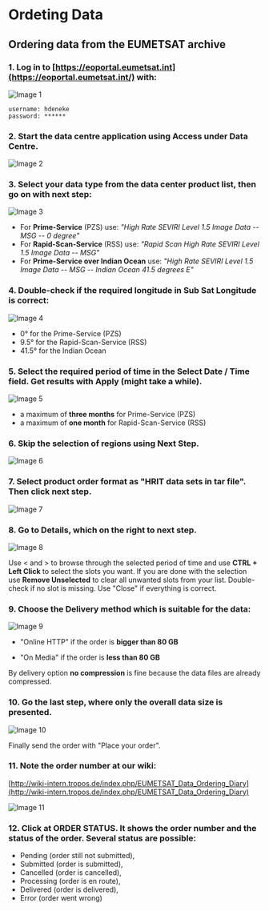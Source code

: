 # Ordeting Data

## Ordering data from the EUMETSAT archive

### 1. Log in to [https://eoportal.eumetsat.int](https://eoportal.eumetsat.int/) with:

![Image 1](./images/ordering_data_1.png)

```
username: hdeneke
password: ******
```

### 2. Start the data centre application using **Access** under **Data Centre**.

![Image 2](./images/ordering_data_2.png)

### 3. Select your data type from the data center product list, then go on with **next step**:

![Image 3](./images/ordering_data_3.png)

* For **Prime-Service** (PZS) use: _"High Rate SEVIRI Level 1.5 Image Data -- MSG -- 0 degree"_
* For **Rapid-Scan-Service** (RSS) use: _"Rapid Scan High Rate SEVIRI Level 1.5 Image Data -- MSG"_
* For **Prime-Service over Indian Ocean** use: _"High Rate SEVIRI Level 1.5 Image Data -- MSG -- Indian Ocean 41.5 degrees E"_

### 4. Double-check if the required longitude in **Sub Sat Longitude** is correct:

![Image 4](./images/ordering_data_4.png)

* 0° for the Prime-Service (PZS)
* 9.5° for the Rapid-Scan-Service (RSS)
* 41.5° for the Indian Ocean

### 5. Select the required period of time in the **Select Date / Time** field. Get results with **Apply** (might take a while).

![Image 5](./images/ordering_data_5.png)

* a maximum of **three months** for Prime-Service (PZS)
* a maximum of **one month** for Rapid-Scan-Service (RSS)

### 6. Skip the selection of regions using **Next Step**.

![Image 6](./images/ordering_data_6.png)

### 7. Select product order format as "**HRIT data sets in tar file**". Then click next step.

![Image 7](./images/ordering_data_7.png)

### 8. Go to **Details**, which on the right to **next step**.

![Image 8](./images/ordering_data_8.png)

Use < and > to browse through the selected period of time and use **CTRL + Left Click** to select the slots you want. If you are done with
the selection use **Remove Unselected** to clear all unwanted slots from your list. Double-check if no slot is missing. Use "Close" if everything
is correct.

### 9. Choose the **Delivery method** which is suitable for the data:

![Image 9](./images/ordering_data_9.png)

* "Online HTTP" if the order is **bigger than 80 GB**

* "On Media" if the order is **less than 80 GB**

By delivery option **no compression** is fine because the data files are already compressed.

### 10. Go the last step, where only the overall data size is presented.

![Image 10](./images/ordering_data_10.png)

Finally send the order with "Place your order".

### 11. Note the order number at our wiki:

[http://wiki-intern.tropos.de/index.php/EUMETSAT_Data_Ordering_Diary](http://wiki-intern.tropos.de/index.php/EUMETSAT_Data_Ordering_Diary)

![Image 11](./images/ordering_data_11.png)

### 12. Click at **ORDER STATUS**. It shows the order number and the status of the order. Several status are possible:

* Pending (order still not submitted),
* Submitted (order is submitted),
* Cancelled (order is cancelled),
* Processing (order is en route),
* Delivered (order is delivered),
* Error (order went wrong)
